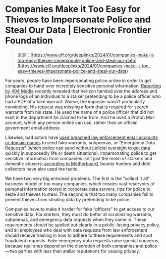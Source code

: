 <!--yml
category: 未分类
date: 2024-05-27 14:57:14
-->

# Companies Make it Too Easy for Thieves to Impersonate Police and Steal Our Data | Electronic Frontier Foundation

> 来源：[https://www.eff.org/deeplinks/2024/01/companies-make-it-too-easy-thieves-impersonate-police-and-steal-our-data](https://www.eff.org/deeplinks/2024/01/companies-make-it-too-easy-thieves-impersonate-police-and-steal-our-data)

For years, people have been impersonating police online in order to get companies to hand over incredibly sensitive personal information. [Reporting by 404 Media](https://www.404media.co/verizon-gave-phone-data-to-stalker-edrs-search-warrant-pose-as-cop/) recently revealed that Verizon handed over the address and phone logs of an individual to a stalker pretending to be a police officer who had a PDF of a fake warrant. Worse, the imposter wasn’t particularly convincing. His request was missing a form that is required for search warrants from his state. He used the name of a police officer that did not exist in the department he claimed to be from. And he used a Proton Mail account, which any person online can use, rather than an official government email address.

Likewise, bad actors have [used breached law enforcement email accounts or domain names](https://krebsonsecurity.com/2022/03/hackers-gaining-power-of-subpoena-via-fake-emergency-data-requests/) to send fake warrants, subpoenas, or “Emergency Data Requests” (which police can send without judicial oversight to get data quickly in supposedly life or death situations). Impersonating police to get sensitive information from companies isn’t just the realm of stalkers and domestic abusers; [according to Motherboard](https://www.vice.com/en/article/panvkz/stalkers-debt-collectors-bounty-hunters-impersonate-cops-phone-location-data), bounty hunters and debt collectors have also used the tactic. 

We have two very big entwined problems. The first is the “collect it all” business model of too many companies, which creates vast reservoirs of personal information stored in corporate data servers, ripe for police to seize and thieves to steal. The second is that too many companies fail to prevent thieves from stealing data by pretending to be police. 

Companies have to make it harder for fake “officers” to get access to our sensitive data. For starters, they must do better at scrutinizing warrants, subpoenas, and emergency data requests when they come in. These requirements should be spelled out clearly in a public-facing privacy policy, and all employees who deal with data requests from law enforcement should receive training in how to adhere to these requirements and spot fraudulent requests. Fake emergency data requests raise special concerns, because real ones depend on the discretion of both companies and police—two parties with less than stellar reputations for valuing privacy.